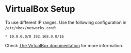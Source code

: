 
# VirtualBox Setup
To use different IP ranges. Use the following configuration in `/etc/vbox/networks.conf`:

```
* 10.0.0.0/8 192.168.0.0/16
```

Check [The VirtualBox documentation](https://www.virtualbox.org/manual/ch06.html#network_hostonly)
for more information.

